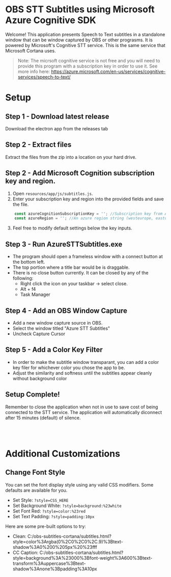 # OBS STT Subtitles using Microsoft Azure Cognitive SDK

Welcome! This application presents Speech to Text subtitles in a standalone window that can be window captured by OBS or other prograsms. It is powered by Microsoft's Cognitive STT service. This is the same service that Microsoft Cortana uses.

> Note: The micrsoft cognitive service is not free and you will need to provide this program with a subscription key in order to use it. See more info here: https://azure.microsoft.com/en-us/services/cognitive-services/speech-to-text/

# Setup

## Step 1 - Download latest release

Download the electron app from the releases tab

## Step 2 - Extract files

Extract the files from the zip into a location on your hard drive.

## Step 2 - Add Microsoft Cognition subscription key and region.

1. Open `resources/app/js/subtitles.js`.
2. Enter your subscription key and region into the provided fields and save the file.

```javascript
    const azureCognitionSubscriptionKey = ''; //Subscription key from Azure Cognitive Services
    const azureRegion = ''; //An azure region string (westeurope, eastus, etc)
```

3. Feel free to modify default settings below the key inputs.

## Step 3 - Run AzureSTTSubtitles.exe

 - The program should open a frameless window with a connect button at the bottom left.
 - The top portion where a title bar would be is draggable.
 - There is no close button currently. It can be closed by any of the following:
    - Right click the icon on your taskbar -> select close.
    - Alt + f4
    - Task Manager

## Step 4 - Add an OBS Window Capture

- Add a new window capture source in OBS.
- Select the window titled "Azure STT Subtitles"
- Uncheck Capture Cursor

## Step 5 - Add a Color Key Filter

- In order to make the subtitle window transparant, you can add a color key filer for whichever color you chose the app to be.
- Adjust the similarity and softness until the subtitles appear cleanly without background color

## Setup Complete!

Remember to close the application when not in use to save cost of being connected to the STT service. The application will automatically diconnect after 15 minutes (default) of silence.



<br><br>
# Additional Customizations

## Change Font Style

You can set the font display style using any valid CSS modifiers.
Some defaults are available for you.

 - Set Style: `?style=CSS_HERE`
 - Set Background White: `?style=background:%23white`
 - Set Font Red: `?style=color:%23red`
 - Set Text Padding: `?style=padding:10px`

Here are some pre-built options to try:

 - Clean: C:/obs-subtitles-cortana/subtitles.html?style=color%3Argba(0%2C0%2C0%2C.9)%3Btext-shadow%3A0%200%205px%20%23fff
 - CC Caption: C:/obs-subtitles-cortana/subtitles.html?style=background%3A%23000%3Bfont-weight%3A600%3Btext-transform%3Auppercase%3Btext-shadow%3Anone%3Bpadding%3A10px
